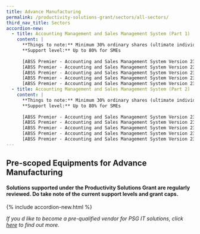 ```yaml
---
title: Advance Manufacturing
permalink: /productivity-solutions-grant/sectors/all-sectors/
third_nav_title: Sectors
accordion-new:
  - title: Accounting Management and Sales Management System (Part 1)
    content: |
      **Things to note:** Minimum 30% ordinary shares (ultimate individual ownership) held directly/indirectly by Singaporean/PR<br>
      **Support level:** Up to 80% for SMEs
      
      [ABSS Premier - Accounting and Sales Management System Version 23 - Package A with onsite training (1 user)](/productivity-solutions-grant/solutionrepo/solution1){:target="_blank"}<br>      
      [ABSS Premier - Accounting and Sales Management System Version 23 - Package B with onsite training (3 users)](/productivity-solutions-grant/solutionrepo/solution1){:target="_blank"}<br>      
      [ABSS Premier - Accounting and Sales Management System Version 23 - Package C (1 user)](/productivity-solutions-grant/solutionrepo/solution1){:target="_blank"}<br>      
      [ABSS Premier - Accounting and Sales Management System Version 23 - Package D (3 users)](/productivity-solutions-grant/solutionrepo/solution1){:target="_blank"}<br>      
      [ABSS Premier - Accounting and Sales Management System Version 23 - Package E with onsite training and remote access (1 user)](/productivity-solutions-grant/solutionrepo/solution1){:target="_blank"}
  - title: Accounting Management and Sales Management System (Part 2)
    content: |
      **Things to note:** Minimum 30% ordinary shares (ultimate individual ownership) held directly/indirectly by Singaporean/PR<br>
      **Support level:** Up to 80% for SMEs
      
      [ABSS Premier - Accounting and Sales Management System Version 23 - Package A with onsite training (1 user)](/productivity-solutions-grant/solutionrepo/solution1){:target="_blank"}<br>      
      [ABSS Premier - Accounting and Sales Management System Version 23 - Package B with onsite training (3 users)](/productivity-solutions-grant/solutionrepo/solution1){:target="_blank"}<br>      
      [ABSS Premier - Accounting and Sales Management System Version 23 - Package C (1 user)](/productivity-solutions-grant/solutionrepo/solution1){:target="_blank"}<br>      
      [ABSS Premier - Accounting and Sales Management System Version 23 - Package D (3 users)](/productivity-solutions-grant/solutionrepo/solution1){:target="_blank"}<br>      
      [ABSS Premier - Accounting and Sales Management System Version 23 - Package E with onsite training and remote access (1 user)](/productivity-solutions-grant/solutionrepo/solution1){:target="_blank"}    
---
```


## Pre-scoped Equipments for Advance Manufacturing

#### Solutions supported under the Productivity Solutions Grant are regularly reviewed. Do take note of the current support levels and grant caps.

{% include accordion-new.html %}

*If you d like to become a pre-qualified vendor for PSG IT solutions, click <a target='_blank' href='https://www.imda.gov.sg/icmvendors' >here</a> to find out more.*

